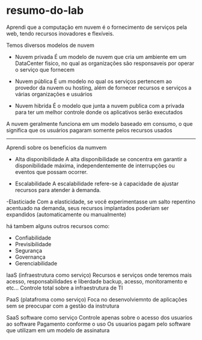 # resumo-do-lab

Aprendi que a computação em nuvem é o fornecimento de serviços pela web, tendo recursos inovadores e flexíveis.

Temos diversos modelos de nuvem
- Nuvem privada
É um modelo de nuvem que cria um ambiente em um DataCenter fisico, no qual as organizações são responsaveis por operar o serviço que fornecem 

- Nuvem pública
É um modelo no qual os serviços pertencem ao provedor da nuvem ou hosting, além de fornecer recursos e serviços a várias organizações e usuários

- Nuvem hibrida
É o modelo que junta a nuvem publica com a privada para ter um melhor controle donde os aplicativos serão executados

A nuvem geralmente funciona em um modelo baseado em consumo, o que significa que os usuários pagaram somente pelos recursos usados

-------------------------------------------------------------------------------------------------------------------------------------

Aprendi sobre os beneficios da numvem

- Alta disponibilidade
A alta disponibilidade se concentra em garantir a 
disponibilidade máxima, independentemente de 
interrupções ou eventos que possam ocorrer.

- Escalabilidade
A escalabilidade refere-se à capacidade de ajustar recursos 
para atender à demanda.

-Elasticiade
Com a elasticidade, se você experimentasse um salto 
repentino acentuado na demanda, seus recursos 
implantados poderiam ser expandidos 
(automaticamente ou manualmente)

há tambem alguns outros recursos como: 
- Confiabilidade
- Previsibilidade
- Segurança
- Governança
- Gerenciabilidade

IaaS (infraestrutura como serviço)
Recursos e serviços onde teremos mais acesso, responsabilidades e liberdade
backup, acesso, monitoramento e etc...
Controle total sobre a infraestrutura de TI

PaaS (platafroma como serviço)
Foca no desenvolviemnto de aplicações sem se preocupar com a gestão da instrutura

SaaS software como serviço
Controle apenas sobre o acesso dos usuarios ao software
Pagamento conforme o uso
Os usuarios pagam pelo software que utilizam em um modelo de assinatura



